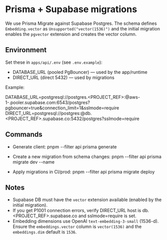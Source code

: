 # Prisma + Supabase migrations

We use Prisma Migrate against Supabase Postgres. The schema defines `Embedding.vector` as `Unsupported("vector(1536)")` and the initial migration enables the `pgvector` extension and creates the vector column.

## Environment

Set these in `apps/api/.env` (see `.env.example`):

- DATABASE_URL (pooled PgBouncer) — used by the app/runtime
- DIRECT_URL (direct 5432) — used by migrations

Example:

DATABASE_URL=postgresql://postgres.<PROJECT_REF>:<PASSWORD>@aws-1-<REGION>.pooler.supabase.com:6543/postgres?pgbouncer=true&connection_limit=1&sslmode=require
DIRECT_URL=postgresql://postgres:<PASSWORD>@db.<PROJECT_REF>.supabase.co:5432/postgres?sslmode=require

## Commands

- Generate client:
  pnpm --filter api prisma generate

- Create a new migration from schema changes:
  pnpm --filter api prisma migrate dev --name <change>

- Apply migrations in CI/prod:
  pnpm --filter api prisma migrate deploy

## Notes

- Supabase DB must have the `vector` extension available (enabled by the initial migration).
- If you get P1001 connection errors, verify DIRECT_URL host is db.<PROJECT_REF>.supabase.co and sslmode=require is set.
 - Embedding dimensions use OpenAI `text-embedding-3-small` (1536-d). Ensure the `embeddings.vector` column is `vector(1536)` and the `embeddings.dim` default is `1536`.
